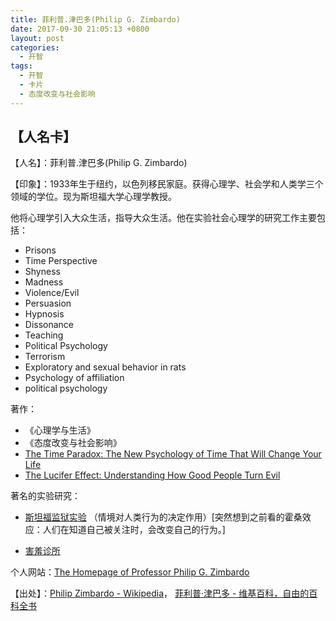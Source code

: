 ```yaml
---
title: 菲利普.津巴多(Philip G. Zimbardo)
date: 2017-09-30 21:05:13 +0800
layout: post
categories:
  - 开智
tags:
  - 开智
  - 卡片
  - 态度改变与社会影响
---
```


## 【人名卡】

【人名】：菲利普.津巴多(Philip G. Zimbardo)

【印象】：1933年生于纽约，以色列移民家庭。获得心理学、社会学和人类学三个领域的学位。现为斯坦福大学心理学教授。

他将心理学引入大众生活，指导大众生活。他在实验社会心理学的研究工作主要包括：

- Prisons
- Time Perspective
- Shyness
- Madness
- Violence/Evil
- Persuasion
- Hypnosis
- Dissonance
- Teaching
- Political Psychology
- Terrorism
- Exploratory and sexual behavior in rats
- Psychology of affiliation
- political psychology

著作：

- 《心理学与生活》
- 《态度改变与社会影响》
- [The 			Time Paradox:			The New Psychology of Time That Will Change			Your Life](http://zimbardo.com/time.html)
- [The 			Lucifer Effect: Understanding How Good People Turn Evil](http://zimbardo.com/lucifer.html)

著名的实验研究：

- [斯坦福监狱实验](https://zh.wikipedia.org/wiki/%E6%96%AF%E5%9D%A6%E7%A6%8F%E7%9B%91%E7%8B%B1%E5%AE%9E%E9%AA%8C) （情境对人类行为的决定作用）[突然想到之前看的霍桑效应：人们在知道自己被关注时，会改变自己的行为。]

- [害羞诊所](https://zh.wikipedia.org/wiki/%E5%AE%B3%E7%BE%9E%E8%AF%8A%E6%89%80)

个人网站：[The Homepage of Professor Philip G. Zimbardo](http://zimbardo.com/)

【出处】：[Philip Zimbardo - Wikipedia](https://en.wikipedia.org/wiki/Philip_Zimbardo)，
[菲利普·津巴多 - 维基百科，自由的百科全书](https://zh.wikipedia.org/wiki/%E8%8F%B2%E5%88%A9%E6%99%AE%C2%B7%E6%B4%A5%E5%B7%B4%E5%A4%9A)
